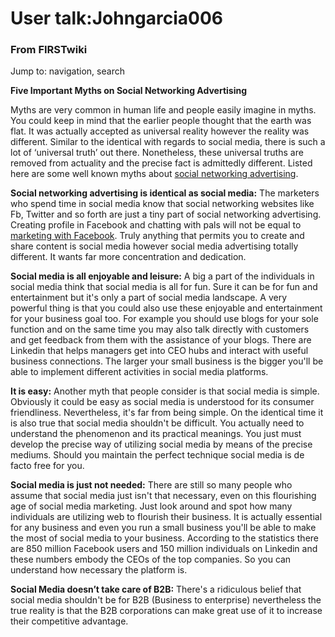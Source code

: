 

# User talk:Johngarcia006

### From FIRSTwiki

Jump to: navigation, search

**Five Important Myths on Social Networking Advertising**

  

Myths are very common in human life and people easily imagine in myths. You
could keep in mind that the earlier people thought that the earth was flat. It
was actually accepted as universal reality however the reality was different.
Similar to the identical with regards to social media, there is such a lot of
‘universal truth’ out there. Nonetheless, these universal truths are removed
from actuality and the precise fact is admittedly different. Listed here are
some well known myths about [social networking
advertising](http://www.socialadgigs.com/ "http://www.socialadgigs.com/" ).

**Social networking advertising is identical as social media:** The marketers who spend time in social media know that social networking websites like Fb, Twitter and so forth are just a tiny part of social networking advertising. Creating profile in Facebook and chatting with pals will not be equal to [marketing with Facebook](http://www.dc495.com/wiki/index.php?title=User_talk:Johngarcia006 "http://www.dc495.com/wiki/index.php?title=User_talk:Johngarcia006" ). Truly anything that permits you to create and share content is social media however social media advertising totally different. It wants far more concentration and dedication. 

**Social media is all enjoyable and leisure:** A big a part of the individuals in social media think that social media is all for fun. Sure it can be for fun and entertainment but it's only a part of social media landscape. A very powerful thing is that you could also use these enjoyable and entertainment for your business goal too. For example you should use blogs for your sole function and on the same time you may also talk directly with customers and get feedback from them with the assistance of your blogs. There are Linkedin that helps managers get into CEO hubs and interact with useful business connections. The larger your small business is the bigger you'll be able to implement different activities in social media platforms. 

**It is easy:** Another myth that people consider is that social media is simple. Obviously it could be easy as social media is understood for its consumer friendliness. Nevertheless, it's far from being simple. On the identical time it is also true that social media shouldn't be difficult. You actually need to understand the phenomenon and its practical meanings. You just must develop the precise way of utilizing social media by means of the precise mediums. Should you maintain the perfect technique social media is de facto free for you. 

**Social media is just not needed:** There are still so many people who assume that social media just isn't that necessary, even on this flourishing age of social media marketing. Just look around and spot how many individuals are utilizing web to flourish their business. It is actually essential for any business and even you run a small business you'll be able to make the most of social media to your business. According to the statistics there are 850 million Facebook users and 150 million individuals on Linkedin and these numbers embody the CEOs of the top companies. So you can understand how necessary the platform is. 

**Social Media doesn’t take care of B2B:** There's a ridiculous belief that social media shouldn't be for B2B (Business to enterprise) nevertheless the true reality is that the B2B corporations can make great use of it to increase their competitive advantage. 

